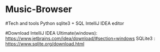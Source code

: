 # Music-Browser

#Tech and tools
Python
sqlite3 + SQL
IntelliJ IDEA editor



#Download 
IntelliJ IDEA Ultimate(windows): https://www.jetbrains.com/idea/download/#section=windows
SQLite3 : https://www.sqlite.org/download.html

